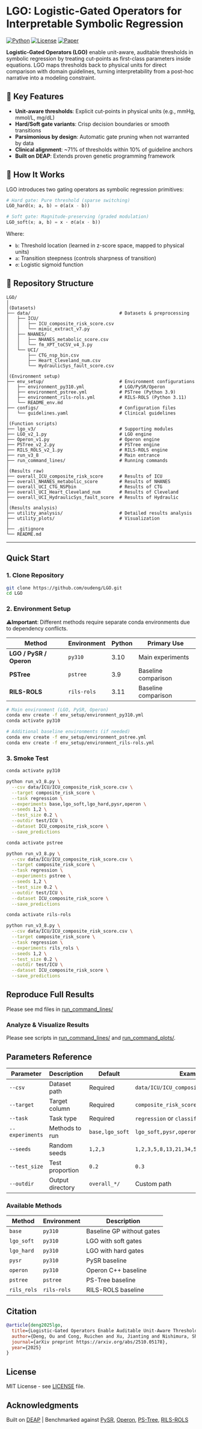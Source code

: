 # LGO: Logistic-Gated Operators for Interpretable Symbolic Regression

[![Python](https://img.shields.io/badge/python-3.10-blue.svg)](https://python.org)
[![License](https://img.shields.io/badge/license-MIT-green.svg)](LICENSE)
[![Paper](https://img.shields.io/badge/paper-arXiv-b31b1b.svg)](https://arxiv.org/) 

**Logistic-Gated Operators (LGO)** enable unit-aware, auditable thresholds in symbolic regression by treating cut-points as first-class parameters inside equations. LGO maps thresholds back to physical units for direct comparison with domain guidelines, turning interpretability from a post-hoc narrative into a modeling constraint.

## 🎯 Key Features

- **Unit-aware thresholds**: Explicit cut-points in physical units (e.g., mmHg, mmol/L, mg/dL)
- **Hard/Soft gate variants**: Crisp decision boundaries or smooth transitions
- **Parsimonious by design**: Automatic gate pruning when not warranted by data
- **Clinical alignment**: ~71% of thresholds within 10% of guideline anchors
- **Built on DEAP**: Extends proven genetic programming framework

## 🔬 How It Works

LGO introduces two gating operators as symbolic regression primitives:

```python
# Hard gate: Pure threshold (sparse switching)
LGO_hard(x; a, b) = σ(a(x - b))

# Soft gate: Magnitude-preserving (graded modulation)  
LGO_soft(x; a, b) = x · σ(a(x - b))
```

Where:
- `b`: Threshold location (learned in z-score space, mapped to physical units)
- `a`: Transition steepness (controls sharpness of transition)
- `σ`: Logistic sigmoid function


## 📁 Repository Structure
```
LGO/
│
│(Datasets)
├── data/                                 # Datasets & preprocessing
│   ├── ICU/
│   │   ├── ICU_composite_risk_score.csv
│   │   └── mimic_extract_v7.py
│   ├── NHANES/          
│   │   ├── NHANES_metabolic_score.csv
│   │   └── fm_XPT_toCSV_v4_3.py       
│   └── UCI/
│       ├── CTG_nsp_bin.csv
│       ├── Heart_Cleveland_num.csv
│       └── HydraulicSys_fault_score.csv
│
│(Environment setup) 
├── env_setup/                            # Environment configurations
│   ├── environment_py310.yml             # LGO/PySR/Operon
│   ├── environment_pstree.yml            # PSTree (Python 3.9)
│   ├── environment_rils-rols.yml         # RILS-ROLS (Python 3.11)
│   └── README_env.md
├── configs/                              # Configuration files
│   └── guidelines.yaml                   # Clinical guidelines
│
│(Function scripts)
├── lgo_v3/                               # Supporting modules
├── LGO_v2_1.py                           # LGO engine
├── Operon_v1.py                          # Operon engine
├── PSTree_v2_2.py                        # PSTree engine
├── RILS_ROLS_v2_1.py                     # RILS-ROLS engine
├── run_v3_8                              # Main entrance
├── run_command_lines/                    # Running commands
│
│(Results raw)
├── overall_ICU_composite_risk_score      # Results of ICU
├── overall_NHANES_metabolic_score        # Results of NHANES
├── overall_UCI_CTG_NSPbin                # Results of CTG
├── overall_UCI_Heart_Cleveland_num       # Results of Cleveland
├── overall_UCI_HydraulicSys_fault_score  # Results of Hydraulic
│
│(Results analysis)
├── utility_analysis/                     # Detailed results analysis
├── utility_plots/                        # Visualization
│
├── .gitignore
└── README.md
```
---

## Quick Start

### 1. Clone Repository
```bash
git clone https://github.com/oudeng/LGO.git
cd LGO
```

### 2. Environment Setup

⚠️**Important**: Different methods require separate conda environments due to dependency conflicts.

| Method | Environment | Python | Primary Use |
|--------|------------|--------|-------------|
| **LGO / PySR / Operon** | `py310` | 3.10 | Main experiments |
| **PSTree** | `pstree` | 3.9 | Baseline comparison |
| **RILS-ROLS** | `rils-rols` | 3.11 | Baseline comparison |

```bash
# Main environment (LGO, PySR, Operon)
conda env create -f env_setup/environment_py310.yml
conda activate py310

# Additional baseline environments (if needed)
conda env create -f env_setup/environment_pstree.yml
conda env create -f env_setup/environment_rils-rols.yml
```

### 3. Smoke Test

```bash
conda activate py310

python run_v3_8.py \
  --csv data/ICU/ICU_composite_risk_score.csv \
  --target composite_risk_score \
  --task regression \
  --experiments base,lgo_soft,lgo_hard,pysr,operon \
  --seeds 1,2 \
  --test_size 0.2 \
  --outdir test/ICU \
  --dataset ICU_composite_risk_score \
  --save_predictions

conda activate pstree

python run_v3_8.py \
  --csv data/ICU/ICU_composite_risk_score.csv \
  --target composite_risk_score \
  --task regression \
  --experiments pstree \
  --seeds 1,2 \
  --test_size 0.2 \
  --outdir test/ICU \
  --dataset ICU_composite_risk_score \
  --save_predictions

conda activate rils-rols

python run_v3_8.py \
  --csv data/ICU/ICU_composite_risk_score.csv \
  --target composite_risk_score \
  --task regression \
  --experiments rils_rols \
  --seeds 1,2 \
  --test_size 0.2 \
  --outdir test/ICU \
  --dataset ICU_composite_risk_score \
  --save_predictions

```

## Reproduce Full Results

Please see md files in [run_command_lines/](run_command_lines/)

### Analyze & Visualize Results

Please see scripts in [run_command_lines/](run_command_lines/) and [run_command_plots/](run_command_lines/).


## Parameters Reference

| Parameter | Description | Default | Example |
|-----------|-------------|---------|---------|
| `--csv` | Dataset path | Required | `data/ICU/ICU_composite_risk_score.csv` |
| `--target` | Target column | Required | `composite_risk_score` |
| `--task` | Task type | Required | `regression` or `classification` |
| `--experiments` | Methods to run | `base,lgo_soft` | `lgo_soft,pysr,operon` |
| `--seeds` | Random seeds | `1,2,3` | `1,2,3,5,8,13,21,34,55,89` |
| `--test_size` | Test proportion | `0.2` | `0.3` |
| `--outdir` | Output directory | `overall_*/` | Custom path |

### Available Methods

| Method | Environment | Description |
|--------|-------------|-------------|
| `base` | `py310` | Baseline GP without gates |
| `lgo_soft` | `py310` | LGO with soft gates |
| `lgo_hard` | `py310` | LGO with hard gates |
| `pysr` | `py310` | PySR baseline |
| `operon` | `py310` | Operon C++ baseline |
| `pstree` | `pstree` | PS-Tree baseline |
| `rils_rols` | `rils-rols` | RILS-ROLS baseline |

## Citation

```bibtex
@article{deng2025lgo,
  title={Logistic-Gated Operators Enable Auditable Unit-Aware Thresholds in Symbolic Regression},
  author={Deng, Ou and Cong, Ruichen and Xu, Jianting and Nishimura, Shoji and Ogihara, Atsushi and Jin, Qun},
  journal={arXiv preprint https://arxiv.org/abs/2510.05178},
  year={2025}
}
```

## License

MIT License - see [LICENSE](LICENSE) file.

## Acknowledgments

Built on [DEAP](https://github.com/DEAP/deap) | Benchmarked against [PySR](https://github.com/MilesCranmer/PySR), [Operon](https://github.com/heal-research/pyoperon), [PS-Tree](https://github.com/hengzhe-zhang/PS-Tree), [RILS-ROLS](https://github.com/kartelj/rils-rols)
